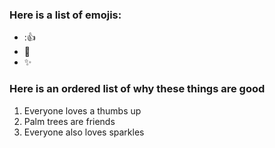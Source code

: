 ### Here is a list of emojis:

* ::+1:
* :palm_tree:
* :sparkles:

### Here is an ordered list of why these things are good

1. Everyone loves a thumbs up
2. Palm trees are friends
3. Everyone also loves sparkles
